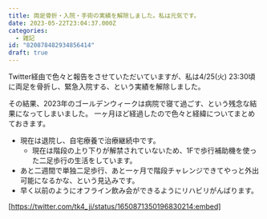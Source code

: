 ```yaml
---
title: 両足骨折・入院・手術の実績を解除しました。私は元気です。
date: 2023-05-22T23:04:37.000Z
categories:
  - 雑記
id: "820878482934856414"
draft: true
---
```

Twitter経由で色々と報告をさせていただいていますが、私は4/25(火) 23:30頃に両足を骨折し、緊急入院する、という実績を解除しました。


その結果、2023年のゴールデンウィークは病院で寝て過ごす、という残念な結果になってしまいました。
一ヶ月ほど経過したので色々と経緯についてまとめておきます。


- 現在は退院し、自宅療養で治療継続中です。
  - 現在は階段の上り下りが解禁されていないため、1Fで歩行補助機を使った二足歩行の生活をしています。
- あと二週間で単独二足歩行、あと一ヶ月で階段チャレンジできてやっと外出可能になるかな、という見込みです。
- 早く以前のようにオフライン飲み会ができるようにリハビリがんばります。



<!-- more -->



[https://twitter.com/tk4_jj/status/1650871350196830214:embed]
